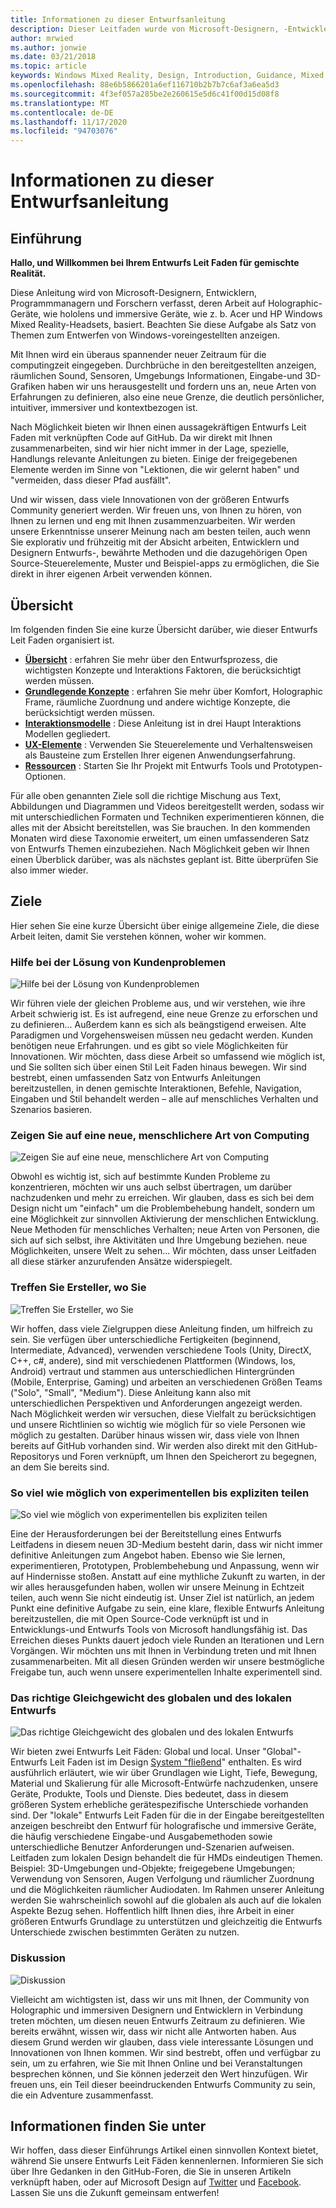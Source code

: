 ```yaml
---
title: Informationen zu dieser Entwurfsanleitung
description: Dieser Leitfaden wurde von Microsoft-Designern, -Entwicklern, -Programmmanagern und -Forschern verfasst, deren Arbeit holografische Geräte (wie HoloLens) und immersive Geräte (wie die Windows Mixed Reality-Headsets von Acer und HP) umfasst.
author: mrwied
ms.author: jonwie
ms.date: 03/21/2018
ms.topic: article
keywords: Windows Mixed Reality, Design, Introduction, Guidance, Mixed Reality-Headset, Windows Mixed Reality-Headset, Virtual Reality-Headset, UX, Ressourcen
ms.openlocfilehash: 88e6b5866201a6ef116710b2b7b7c6af3a6ea5d3
ms.sourcegitcommit: 4f3ef057a285be2e260615e5d6c41f00d15d08f8
ms.translationtype: MT
ms.contentlocale: de-DE
ms.lasthandoff: 11/17/2020
ms.locfileid: "94703076"
---
```

# <a name="about-this-design-guidance"></a>Informationen zu dieser Entwurfsanleitung

## <a name="introduction"></a>Einführung

**Hallo, und Willkommen bei Ihrem Entwurfs Leit Faden für gemischte Realität.**

Diese Anleitung wird von Microsoft-Designern, Entwicklern, Programmmanagern und Forschern verfasst, deren Arbeit auf Holographic-Geräte, wie hololens und immersive Geräte, wie z. b. Acer und HP Windows Mixed Reality-Headsets, basiert. Beachten Sie diese Aufgabe als Satz von Themen zum Entwerfen von Windows-voreingestellten anzeigen.

Mit Ihnen wird ein überaus spannender neuer Zeitraum für die computingzeit eingegeben. Durchbrüche in den bereitgestellten anzeigen, räumlichen Sound, Sensoren, Umgebungs Informationen, Eingabe-und 3D-Grafiken haben wir uns herausgestellt und fordern uns an, neue Arten von Erfahrungen zu definieren, also eine neue Grenze, die deutlich persönlicher, intuitiver, immersiver und kontextbezogen ist.

Nach Möglichkeit bieten wir Ihnen einen aussagekräftigen Entwurfs Leit Faden mit verknüpften Code auf GitHub. Da wir direkt mit Ihnen zusammenarbeiten, sind wir hier nicht immer in der Lage, spezielle, Handlungs relevante Anleitungen zu bieten. Einige der freigegebenen Elemente werden im Sinne von "Lektionen, die wir gelernt haben" und "vermeiden, dass dieser Pfad ausfällt".

Und wir wissen, dass viele Innovationen von der größeren Entwurfs Community generiert werden. Wir freuen uns, von Ihnen zu hören, von Ihnen zu lernen und eng mit Ihnen zusammenzuarbeiten. Wir werden unsere Erkenntnisse unserer Meinung nach am besten teilen, auch wenn Sie explorativ und frühzeitig mit der Absicht arbeiten, Entwicklern und Designern Entwurfs-, bewährte Methoden und die dazugehörigen Open Source-Steuerelemente, Muster und Beispiel-apps zu ermöglichen, die Sie direkt in ihrer eigenen Arbeit verwenden können.

## <a name="overview"></a>Übersicht

Im folgenden finden Sie eine kurze Übersicht darüber, wie dieser Entwurfs Leit Faden organisiert ist. 
* **[Übersicht](design.md)** : erfahren Sie mehr über den Entwurfsprozess, die wichtigsten Konzepte und Interaktions Faktoren, die berücksichtigt werden müssen.
* **[Grundlegende Konzepte](core-concepts-landingpage.md)** : erfahren Sie mehr über Komfort, Holographic Frame, räumliche Zuordnung und andere wichtige Konzepte, die berücksichtigt werden müssen.
* **[Interaktionsmodelle](interaction-fundamentals.md)** : Diese Anleitung ist in drei Haupt Interaktions Modellen gegliedert.
* **[UX-Elemente](app-patterns-landingpage.md)** : Verwenden Sie Steuerelemente und Verhaltensweisen als Bausteine zum Erstellen Ihrer eigenen Anwendungserfahrung.
* **[Ressourcen](design.md#choose-a-prototyping-option)** : Starten Sie Ihr Projekt mit Entwurfs Tools und Prototypen-Optionen.

Für alle oben genannten Ziele soll die richtige Mischung aus Text, Abbildungen und Diagrammen und Videos bereitgestellt werden, sodass wir mit unterschiedlichen Formaten und Techniken experimentieren können, die alles mit der Absicht bereitstellen, was Sie brauchen. In den kommenden Monaten wird diese Taxonomie erweitert, um einen umfassenderen Satz von Entwurfs Themen einzubeziehen. Nach Möglichkeit geben wir Ihnen einen Überblick darüber, was als nächstes geplant ist. Bitte überprüfen Sie also immer wieder.

## <a name="objectives"></a>Ziele

Hier sehen Sie eine kurze Übersicht über einige allgemeine Ziele, die diese Arbeit leiten, damit Sie verstehen können, woher wir kommen.

### <a name="help-solve-customer-challenges"></a>Hilfe bei der Lösung von Kundenproblemen

![Hilfe bei der Lösung von Kundenproblemen](images/500px-fix-a-broken-switch-with-hololens.jpg) <br>

Wir führen viele der gleichen Probleme aus, und wir verstehen, wie ihre Arbeit schwierig ist. Es ist aufregend, eine neue Grenze zu erforschen und zu definieren... Außerdem kann es sich als beängstigend erweisen. Alte Paradigmen und Vorgehensweisen müssen neu gedacht werden. Kunden benötigen neue Erfahrungen. und es gibt so viele Möglichkeiten für Innovationen. Wir möchten, dass diese Arbeit so umfassend wie möglich ist, und Sie sollten sich über einen Stil Leit Faden hinaus bewegen. Wir sind bestrebt, einen umfassenden Satz von Entwurfs Anleitungen bereitzustellen, in denen gemischte Interaktionen, Befehle, Navigation, Eingaben und Stil behandelt werden – alle auf menschliches Verhalten und Szenarios basieren. 

### <a name="point-the-way-towards-a-new-more-human-way-of-computing"></a>Zeigen Sie auf eine neue, menschlichere Art von Computing

![Zeigen Sie auf eine neue, menschlichere Art von Computing](images/500px-man-and-women-with-holograph-on-table.png)<br>

Obwohl es wichtig ist, sich auf bestimmte Kunden Probleme zu konzentrieren, möchten wir uns auch selbst übertragen, um darüber nachzudenken und mehr zu erreichen. Wir glauben, dass es sich bei dem Design nicht um "einfach" um die Problembehebung handelt, sondern um eine Möglichkeit zur sinnvollen Aktivierung der menschlichen Entwicklung. Neue Methoden für menschliches Verhalten; neue Arten von Personen, die sich auf sich selbst, ihre Aktivitäten und Ihre Umgebung beziehen. neue Möglichkeiten, unsere Welt zu sehen... Wir möchten, dass unser Leitfaden all diese stärker anzurufenden Ansätze widerspiegelt. 

### <a name="meet-creators-where-they-are"></a>Treffen Sie Ersteller, wo Sie

![Treffen Sie Ersteller, wo Sie](images/500px-creators.jpg) <br>

Wir hoffen, dass viele Zielgruppen diese Anleitung finden, um hilfreich zu sein. Sie verfügen über unterschiedliche Fertigkeiten (beginnend, Intermediate, Advanced), verwenden verschiedene Tools (Unity, DirectX, C++, c#, andere), sind mit verschiedenen Plattformen (Windows, Ios, Android) vertraut und stammen aus unterschiedlichen Hintergründen (Mobile, Enterprise, Gaming) und arbeiten an verschiedenen Größen Teams ("Solo", "Small", "Medium"). Diese Anleitung kann also mit unterschiedlichen Perspektiven und Anforderungen angezeigt werden. Nach Möglichkeit werden wir versuchen, diese Vielfalt zu berücksichtigen und unsere Richtlinien so wichtig wie möglich für so viele Personen wie möglich zu gestalten. Darüber hinaus wissen wir, dass viele von Ihnen bereits auf GitHub vorhanden sind. Wir werden also direkt mit den GitHub-Repositorys und Foren verknüpft, um Ihnen den Speicherort zu begegnen, an dem Sie bereits sind. 

### <a name="share-as-much-as-possible-from-experimental-to-explicit"></a>So viel wie möglich von experimentellen bis expliziten teilen

![So viel wie möglich von experimentellen bis expliziten teilen](images/500px-man-playinggame.jpg) <br>

Eine der Herausforderungen bei der Bereitstellung eines Entwurfs Leitfadens in diesem neuen 3D-Medium besteht darin, dass wir nicht immer definitive Anleitungen zum Angebot haben. Ebenso wie Sie lernen, experimentieren, Prototypen, Problembehebung und Anpassung, wenn wir auf Hindernisse stoßen. Anstatt auf eine mythliche Zukunft zu warten, in der wir alles herausgefunden haben, wollen wir unsere Meinung in Echtzeit teilen, auch wenn Sie nicht eindeutig ist. Unser Ziel ist natürlich, an jedem Punkt eine definitive Aufgabe zu sein, eine klare, flexible Entwurfs Anleitung bereitzustellen, die mit Open Source-Code verknüpft ist und in Entwicklungs-und Entwurfs Tools von Microsoft handlungsfähig ist. Das Erreichen dieses Punkts dauert jedoch viele Runden an Iterationen und Lern Vorgängen. Wir möchten uns mit Ihnen in Verbindung treten und mit Ihnen zusammenarbeiten. Mit all diesen Gründen werden wir unsere bestmögliche Freigabe tun, auch wenn unsere experimentellen Inhalte experimentell sind. 

### <a name="the-right-balance-of-global-and-local-design"></a>Das richtige Gleichgewicht des globalen und des lokalen Entwurfs

![Das richtige Gleichgewicht des globalen und des lokalen Entwurfs](images/500px-fluentdesign.jpg) <br>

Wir bieten zwei Entwurfs Leit Fäden: Global und local. Unser "Global"-Entwurfs Leit Faden ist im Design [System "fließend](https://fluent.microsoft.com)" enthalten. Es wird ausführlich erläutert, wie wir über Grundlagen wie Light, Tiefe, Bewegung, Material und Skalierung für alle Microsoft-Entwürfe nachzudenken, unsere Geräte, Produkte, Tools und Dienste. Dies bedeutet, dass in diesem größeren System erhebliche gerätespezifische Unterschiede vorhanden sind. Der "lokale" Entwurfs Leit Faden für die in der Eingabe bereitgestellten anzeigen beschreibt den Entwurf für holografische und immersive Geräte, die häufig verschiedene Eingabe-und Ausgabemethoden sowie unterschiedliche Benutzer Anforderungen und-Szenarien aufweisen. Leitfaden zum lokalen Design behandelt die für HMDs eindeutigen Themen. Beispiel: 3D-Umgebungen und-Objekte; freigegebene Umgebungen; Verwendung von Sensoren, Augen Verfolgung und räumlicher Zuordnung und die Möglichkeiten räumlicher Audiodaten. Im Rahmen unserer Anleitung werden Sie wahrscheinlich sowohl auf die globalen als auch auf die lokalen Aspekte Bezug sehen. Hoffentlich hilft Ihnen dies, ihre Arbeit in einer größeren Entwurfs Grundlage zu unterstützen und gleichzeitig die Entwurfs Unterschiede zwischen bestimmten Geräten zu nutzen.

### <a name="have-a-discussion"></a>Diskussion

![Diskussion](images/500px-share.jpg) <br>

Vielleicht am wichtigsten ist, dass wir uns mit Ihnen, der Community von Holographic und immersiven Designern und Entwicklern in Verbindung treten möchten, um diesen neuen Entwurfs Zeitraum zu definieren. Wie bereits erwähnt, wissen wir, dass wir nicht alle Antworten haben. Aus diesem Grund werden wir glauben, dass viele interessante Lösungen und Innovationen von Ihnen kommen. Wir sind bestrebt, offen und verfügbar zu sein, um zu erfahren, wie Sie mit Ihnen Online und bei Veranstaltungen besprechen können, und Sie können jederzeit den Wert hinzufügen. Wir freuen uns, ein Teil dieser beeindruckenden Entwurfs Community zu sein, die ein Adventure zusammenfasst. 

## <a name="please-dive-in"></a>Informationen finden Sie unter

Wir hoffen, dass dieser Einführungs Artikel einen sinnvollen Kontext bietet, während Sie unsere Entwurfs Leit Fäden kennenlernen. Informieren Sie sich über Ihre Gedanken in den GitHub-Foren, die Sie in unseren Artikeln verknüpft haben, oder auf Microsoft Design auf [Twitter](https://twitter.com/MicrosoftDesign) und [Facebook](https://www.facebook.com/microsoftdesign/). Lassen Sie uns die Zukunft gemeinsam entwerfen!
